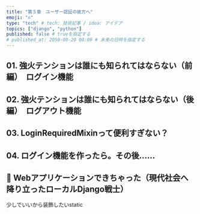 ```yaml
---
title: "第５章　ユーザー認証の彼方へ"
emoji: "♎️"
type: "tech" # tech: 技術記事 / idea: アイデア
topics: ["django", "python"]
published: false # trueを指定する
# published_at: 2050-08-20 00:00 # 未来の日時を指定する
---
```

## 01. 強火テンションは誰にも知られてはならない（前編）　ログイン機能
## 02. 強火テンションは誰にも知られてはならない（後編）　ログアウト機能
## 03. LoginRequiredMixinって便利すぎない？
## 04. ログイン機能を作ったら。その後……
## 📕 Webアプリケーションできちゃった（現代社会へ降り立ったローカルDjango戦士）
少しでいいから装飾したいstatic